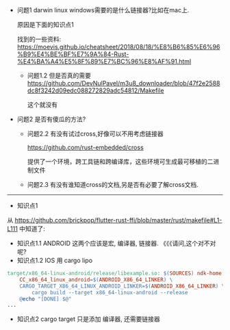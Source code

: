 * 问题1  darwin linux windows需要的是什么链接器?比如在mac上.
  
  原因是下面的知识点1

  找到的一些资料: https://moevis.github.io/cheatsheet/2018/08/18/%E8%B6%85%E6%96%B9%E4%BE%BF%E7%9A%84-Rust-%E4%BA%A4%E5%8F%89%E7%BC%96%E8%AF%91.html

  * 问题1.2
    但是否真的需要
    https://github.com/DevNulPavel/m3u8_downloader/blob/47f2e2588dc8f3242d09edc088272829adc54812/Makefile
    
    这个就没有
    
* 问题2 是否有傻瓜的方法?
  * 问题2.2
    有没有试过cross,好像可以不用考虑链接器
    
    https://github.com/rust-embedded/cross
    
    提供了一个环境，跨工具链和跨编译库，这些环境可生成最可移植的二进制文件
  * 问题2.3
    有没有谁知道cross的文档,另是否有必要了解cross文档.

---
* 知识点1

从 https://github.com/brickpop/flutter-rust-ffi/blob/master/rust/makefile#L1-L111 
中知道了:
  + 知识点1.1
    ANDROID 这两个应该是宏, 编译器, 链接器.  《《《请问,这个对不对呢?
  + 知识点1.2
    IOS 用 cargo lipo
```makefile
target/x86_64-linux-android/release/libexample.so: $(SOURCES) ndk-home
    CC_x86_64_linux_android=$(ANDROID_X86_64_LINKER) \
    CARGO_TARGET_X86_64_LINUX_ANDROID_LINKER=$(ANDROID_X86_64_LINKER) \
        cargo build --target x86_64-linux-android --release
    @echo "[DONE] $@"
...
```
* 知识点2
cargo target 只是添加 编译器, 还需要链接器 
